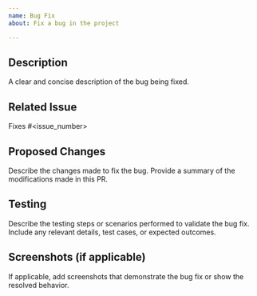 ```yaml
---
name: Bug Fix
about: Fix a bug in the project

---
```


## Description
A clear and concise description of the bug being fixed.

## Related Issue
<!-- Reference the issue number(s) being addressed by this pull request -->
Fixes #<issue_number>

## Proposed Changes
Describe the changes made to fix the bug. Provide a summary of the modifications made in this PR.

## Testing
Describe the testing steps or scenarios performed to validate the bug fix. Include any relevant details, test cases, or expected outcomes.

## Screenshots (if applicable)
If applicable, add screenshots that demonstrate the bug fix or show the resolved behavior.

<!-- Feel free to add any other relevant sections or remove any that are not applicable to your project. -->
